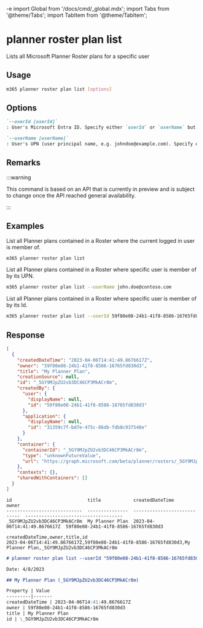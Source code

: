 -e <!-- DISCLAIMER: All secrets, passwords, and sensitive values in this document are examples only and not real credentials. -->
import Global from '/docs/cmd/_global.mdx';
import Tabs from '@theme/Tabs';
import TabItem from '@theme/TabItem';

# planner roster plan list

Lists all Microsoft Planner Roster plans for a specific user

## Usage

```sh
m365 planner roster plan list [options]
```

## Options

```md definition-list
`--userId [userId]`
: User's Microsoft Entra ID. Specify either `userId` or `userName` but not both. Specify this option only when using application permissions.

`--userName [userName]`
: User's UPN (user principal name, e.g. johndoe@example.com). Specify either `userId` or `userName` but not both. Specify this option only when using application permissions.
```

<Global />

## Remarks

:::warning

This command is based on an API that is currently in preview and is subject to change once the API reached general availability.

:::

## Examples

List all Planner plans contained in a Roster where the current logged in user is member of.

```sh
m365 planner roster plan list
```

List all Planner plans contained in a Roster where specific user is member of by its UPN.

```sh
m365 planner roster plan list --userName john.doe@contoso.com
```

List all Planner plans contained in a Roster where specific user is member of by its Id.

```sh
m365 planner roster plan list --userId 59f80e08-24b1-41f8-8586-16765fd830d3
```

## Response

<Tabs>
  <TabItem value="JSON">

  ```json
  [
    {
      "createdDateTime": "2023-04-06T14:41:49.8676617Z",
      "owner": "59f80e08-24b1-41f8-8586-16765fd830d3",
      "title": "My Planner Plan",
      "creationSource": null,
      "id": "_5GY9MJpZU2vb3DC46CP3MkACr8m",
      "createdBy": {
        "user": {
          "displayName": null,
          "id": "59f80e08-24b1-41f8-8586-16765fd830d3"
        },
        "application": {
          "displayName": null,
          "id": "31359c7f-bd7e-475c-86db-fdb8c937548e"
        }
      },
      "container": {
        "containerId": "_5GY9MJpZU2vb3DC46CP3MkACr8m",
        "type": "unknownFutureValue",
        "url": "https://graph.microsoft.com/beta/planner/rosters/_5GY9MJpZU2vb3DC46CP3MkACr8m"
      },
      "contexts": {},
      "sharedWithContainers": []
    }
  ]
  ```

  </TabItem>
  <TabItem value="Text">

  ```text
  id                            title            createdDateTime               owner
  ----------------------------  ---------------  ----------------------------  ------------------------------------
  _5GY9MJpZU2vb3DC46CP3MkACr8m  My Planner Plan  2023-04-06T14:41:49.8676617Z  59f80e08-24b1-41f8-8586-16765fd830d3
  ```

  </TabItem>
  <TabItem value="CSV">

  ```csv
  createdDateTime,owner,title,id
  2023-04-06T14:41:49.8676617Z,59f80e08-24b1-41f8-8586-16765fd830d3,My Planner Plan,_5GY9MJpZU2vb3DC46CP3MkACr8m
  ```

  </TabItem>
  <TabItem value="Markdown">

  ```md
  # planner roster plan list --userId "59f80e08-24b1-41f8-8586-16765fd830d3"

  Date: 4/8/2023

  ## My Planner Plan (_5GY9MJpZU2vb3DC46CP3MkACr8m)

  Property | Value
  ---------|-------
  createdDateTime | 2023-04-06T14:41:49.8676617Z
  owner | 59f80e08-24b1-41f8-8586-16765fd830d3
  title | My Planner Plan
  id | \_5GY9MJpZU2vb3DC46CP3MkACr8m
  ```

  </TabItem>
</Tabs>
